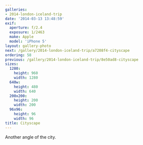 ```yaml
---
galleries:
- 2014-london-iceland-trip
date: '2014-03-13 13:48:59'
exif:
  aperture: f/2.4
  exposure: 1/2463
  make: Apple
  model: 'iPhone 5'
layout: gallery-photo
next: /gallery/2014-london-iceland-trip/a7208f4-cityscape
ordering: 58
previous: /gallery/2014-london-iceland-trip/8e50ad8-cityscape
sizes:
  1280:
    height: 960
    width: 1280
  640w:
    height: 480
    width: 640
  200x200:
    height: 200
    width: 200
  96x96:
    height: 96
    width: 96
title: Cityscape
---
```


Another angle of the city.
